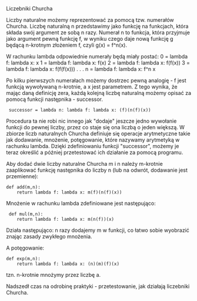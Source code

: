 
Liczebniki Churcha

Liczby naturalne możemy reprezentować za pomocą tzw. numerałów Churcha.
Liczbę naturalną n przedstawimy jako funkcję na funkcjach, która składa swój
argument ze sobą n razy. Numerał n to funkcja, która przyjmuje jako
argument pewną funkcję f, w wyniku czego daje nową funkcję
g będącą n-krotnym złożeniem f, czyli g(x) = f^n(x).

W rachunku lambda odpowiednie numerały będą miały postać:
        0 = lambda f: lambda x: x
        1 = lambda f: lambda x: f(x)
        2 = lambda f: lambda x: f(f(x))
        3 = lambda f: lambda x: f(f(f(x)))
            .
            .
            .
        n = lambda f: lambda x: f^n x

  Po kilku pierwszych numerałach możemy dostrzec pewną analogię - f jest
  funkcją wywoływaną n-krotnie, a x jest parametrem. Z tego wynika, że mając
  daną definicję zera, każdą kolejną liczbę naturalną możemy opisać za pomocą
  funkcji następnika  - successor.

     successor = lambda n: lambda f: lambda x: (f)(n(f)(x))
    
Procedura ta nie robi nic innego jak "dodaje" jeszcze jedno wywołanie funkcji do pewnej liczby, przez co staje się ona
liczbą o jeden większą. W zbiorze liczb naturalnych Churcha definiuje się operacje arytmetyczne takie jak dodawanie, mnożenie, potęgowanie, które nazywamy arytmetyką w rachunku lambda. Dzięki zdefiniowaniu funkcji "successor", możemy je teraz określić a później przetestować ich działanie za pomocą programu.

Aby dodać dwie liczby naturalne Churcha m i n należy m-krotnie zaaplikować funkcję następnika do liczby n (lub na odwrót, dodawanie jest przemienne):

    def add(m,n):
        return lambda f: lambda x: m(f)(n(f)(x))
        
Mnożenie w rachunku lambda zdefiniowane jest następująco:  

     def mul(m,n):
        return lambda f: lambda x: m(n(f))(x)
        
Działa następująco: n razy dodajemy m w funkcji, co łatwo sobie wyobrazić znając zasady zwykłego mnożenia.

A potęgowanie:

    def exp(m,n):
        return lambda f: lambda x: (n)(m)(f)(x)

tzn. n-krotnie mnożymy przez liczbę a.

Nadszedł czas na odrobinę praktyki - przetestowanie, jak działają liczebniki Churcha.
